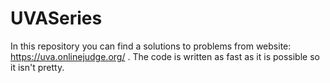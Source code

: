 # UVASeries
In this repository you can find a solutions to problems from website: https://uva.onlinejudge.org/ .
The code is written as fast as it is possible so it isn't pretty.
